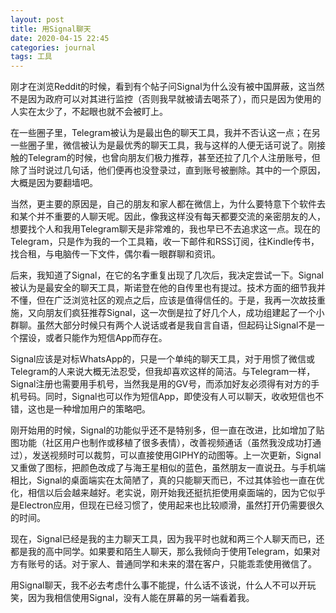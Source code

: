 ```yaml
---
layout: post
title: 用Signal聊天
date: 2020-04-15 22:45
categories: journal
tags: 工具
---
```


刚才在浏览Reddit的时候，看到有个帖子问Signal为什么没有被中国屏蔽，这当然不是因为政府可以对其进行监控（否则我早就被请去喝茶了），而只是因为使用的人实在太少了，不起眼也就不会被盯上。

在一些圈子里，Telegram被认为是最出色的聊天工具，我并不否认这一点；在另一些圈子里，微信被认为是最优秀的聊天工具，我与这样的人便无话可说了。刚接触的Telegram的时候，也曾向朋友们极力推荐，甚至还拉了几个人注册账号，但除了当时说过几句话，他们便再也没登录过，直到账号被删除。其中的一个原因，大概是因为要翻墙吧。

当然，更主要的原因是，自己的朋友和家人都在微信上，为什么要特意下个软件去和某个并不重要的人聊天呢。因此，像我这样没有每天都要交流的亲密朋友的人，想要找个人和我用Telegram聊天是非常难的，我也早已不去追求这一点。现在的Telegram，只是作为我的一个工具箱，收一下邮件和RSS订阅，往Kindle传书，找合租，与电脑传一下文件，偶尔看一眼群聊和资讯。

后来，我知道了Signal，在它的名字重复出现了几次后，我决定尝试一下。Signal被认为是最安全的聊天工具，斯诺登在他的自传里也有提过。技术方面的细节我并不懂，但在广泛浏览社区的观点之后，应该是值得信任的。于是，我再一次故技重施，又向朋友们疯狂推荐Signal，这一次倒是拉了好几个人，成功组建起了一个小群聊。虽然大部分时候只有两个人说话或者是我自言自语，但起码让Signal不是一个摆设，或者只能作为短信App而存在。

Signal应该是对标WhatsApp的，只是一个单纯的聊天工具，对于用惯了微信或Telegram的人来说大概无法忍受，但我却喜欢这样的简洁。与Telegram一样，Signal注册也需要用手机号，当然我是用的GV号，而添加好友必须得有对方的手机号码。同时，Signal也可以作为短信App，即使没有人可以聊天，收收短信也不错，这也是一种增加用户的策略吧。

刚开始用的时候，Signal的功能似乎还不是特别多，但一直在改进，比如增加了贴图功能（社区用户也制作或移植了很多表情），改善视频通话（虽然我没成功打通过），发送视频时可以裁剪，可以直接使用GIPHY的动图等。上一次更新，Signal又重做了图标，把颜色改成了与海王星相似的蓝色，虽然朋友一直说丑。与手机端相比，Signal的桌面端实在太简陋了，真的只能聊天而已，不过其体验也一直在优化，相信以后会越来越好。老实说，刚开始我还挺抗拒使用桌面端的，因为它似乎是Electron应用，但现在已经习惯了，使用起来也比较顺滑，虽然打开仍需要很久的时间。

现在，Signal已经是我的主力聊天工具，因为我平时也就和两三个人聊天而已，还都是我的高中同学。如果要和陌生人聊天，那么我倾向于使用Telegram，如果对方有账号的话。对于家人、普通同学和未来的潜在客户，只能乖乖使用微信了。

用Signal聊天，我不必去考虑什么事不能提，什么话不该说，什么人不可以开玩笑，因为我相信使用Signal，没有人能在屏幕的另一端看着我。
